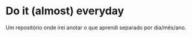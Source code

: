 Do it (almost) everyday
=======================
Um repositório onde irei anotar o que aprendi separado por dia/mês/ano.
